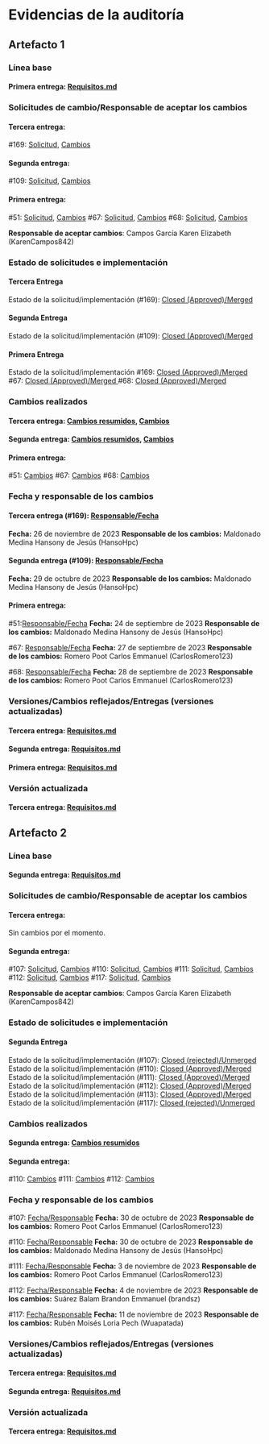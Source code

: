 # Evidencias de la auditoría

## Artefacto 1
### Línea base
#### Primera entrega: <a href="https://github.com/KarenCampos842/Equipo-4/blob/Primera-Entrega/Requisitos.md#requisitos">Requisitos.md</a>

### Solicitudes de cambio/Responsable de aceptar los cambios
#### Tercera entrega: 
#169: <a href="https://github.com/KarenCampos842/Equipo-4/pull/169/commits/957be21faeea1e3e083f5b1fd6def4cd333b1170">Solicitud</a>, <a href="https://github.com/KarenCampos842/Equipo-4/pull/169">Cambios</a>
#### Segunda entrega: 
#109: <a href="https://github.com/KarenCampos842/Equipo-4/pull/109">Solicitud</a>, <a href="https://github.com/KarenCampos842/Equipo-4/pull/109/commits/f6f97f6d3f32b32d596afac806acc9c8249815">Cambios</a>
#### Primera entrega: 
#51: <a href="https://github.com/KarenCampos842/Equipo-4/pull/51">Solicitud</a>, <a href="https://github.com/KarenCampos842/Equipo-4/pull/51/commits/698980869e324447c4efa221b6950a780baffe90">Cambios</a>
#67: <a href="https://github.com/KarenCampos842/Equipo-4/pull/67">Solicitud</a>, <a href="https://github.com/KarenCampos842/Equipo-4/pull/67/files">Cambios</a>
#68: <a href="https://github.com/KarenCampos842/Equipo-4/pull/68">Solicitud</a>, <a href="https://github.com/KarenCampos842/Equipo-4/pull/68/files">Cambios</a>

**Responsable de aceptar cambios**: Campos García Karen Elizabeth (KarenCampos842)

### Estado de solicitudes e implementación
#### Tercera Entrega
Estado de la solicitud/implementación (#169): <a href="https://github.com/KarenCampos842/Equipo-4/pulls?q=169">Closed (Approved)/Merged </a>
#### Segunda Entrega
Estado de la solicitud/implementación (#109): <a href="https://github.com/KarenCampos842/Equipo-4/pulls?q=109">Closed (Approved)/Merged </a>
#### Primera Entrega
Estado de la solicitud/implementación
#169:  <a href="https://github.com/KarenCampos842/Equipo-4/pulls?q=51">Closed (Approved)/Merged </a>
#67: <a href="https://github.com/KarenCampos842/Equipo-4/pulls?q=67">Closed (Approved)/Merged </a>
#68: <a href="https://github.com/KarenCampos842/Equipo-4/pulls?q=68">Closed (Approved)/Merged </a>

### Cambios realizados

#### Tercera entrega: <a href="https://github.com/KarenCampos842/Equipo-4/blob/Tercera-Entrega/Producto.md#evoluci%C3%B3n-del-producto">Cambios resumidos</a>, <a href="https://github.com/KarenCampos842/Equipo-4/pull/169">Cambios</a>
#### Segunda entrega: <a href="https://github.com/KarenCampos842/Equipo-4/blob/Segunda-Entrega/Producto.md#evoluci%C3%B3n-del-producto">Cambios resumidos</a>, <a href="https://github.com/KarenCampos842/Equipo-4/pull/109/commits/f6f97f6d3f32b32d596afac806acc9c8249815">Cambios</a>
#### Primera entrega: 
#51: <a href="https://github.com/KarenCampos842/Equipo-4/pull/51/commits/698980869e324447c4efa221b6950a780baffe90">Cambios</a>
#67: <a href="https://github.com/KarenCampos842/Equipo-4/pull/67/files">Cambios</a>
#68:  <a href="https://github.com/KarenCampos842/Equipo-4/pull/68/files">Cambios</a>

### Fecha y responsable de los cambios

#### Tercera entrega (#169): <a href="https://github.com/KarenCampos842/Equipo-4/pull/169/commits/957be21faeea1e3e083f5b1fd6def4cd333b1170">Responsable/Fecha</a> 
**Fecha:** 26 de noviembre de 2023
**Responsable de los cambios:** Maldonado Medina Hansony de Jesús (HansoHpc)
#### Segunda entrega  (#109): <a href="https://github.com/KarenCampos842/Equipo-4/pull/109">Responsable/Fecha</a>
**Fecha:** 29 de octubre de 2023
**Responsable de los cambios:** Maldonado Medina Hansony de Jesús (HansoHpc)
#### Primera entrega:
#51:<a href="https://github.com/KarenCampos842/Equipo-4/pull/51">Responsable/Fecha</a>
**Fecha:** 24 de septiembre de 2023
**Responsable de los cambios:** Maldonado Medina Hansony de Jesús (HansoHpc)

#67: <a href="https://github.com/KarenCampos842/Equipo-4/pull/67">Responsable/Fecha</a>
**Fecha:** 27 de septiembre de 2023
**Responsable de los cambios:** Romero Poot Carlos Emmanuel (CarlosRomero123)

#68:  <a href="https://github.com/KarenCampos842/Equipo-4/pull/68">Responsable/Fecha</a>
**Fecha:** 28 de septiembre de 2023
**Responsable de los cambios:** Romero Poot Carlos Emmanuel (CarlosRomero123)

### Versiones/Cambios reflejados/Entregas (versiones actualizadas)

#### Tercera entrega: <a href="https://github.com/KarenCampos842/Equipo-4/blob/Tercera-Entrega/Requisitos.md#requisitos">Requisitos.md</a>

#### Segunda entrega: <a href="https://github.com/KarenCampos842/Equipo-4/blob/Segunda-Entrega/Requisitos.md#requisitos">Requisitos.md</a>

#### Primera entrega: <a href="https://github.com/KarenCampos842/Equipo-4/blob/Primera-Entrega/Requisitos.md#requisitos">Requisitos.md</a>

### Versión actualizada

#### Tercera entrega: <a href="https://github.com/KarenCampos842/Equipo-4/blob/Tercera-Entrega/Requisitos.md#requisitos">Requisitos.md</a>

## Artefacto 2
### Línea base
#### Segunda entrega: <a href="https://github.com/KarenCampos842/Equipo-4/blob/Segunda-Entrega/Requisitos.md#casos-de-uso">Requisitos.md</a>

### Solicitudes de cambio/Responsable de aceptar los cambios

#### Tercera entrega:
 Sin cambios por el momento.

#### Segunda entrega: 
#107: <a href="https://github.com/KarenCampos842/Equipo-4/pull/107">Solicitud</a>, <a href="https://github.com/KarenCampos842/Equipo-4/pull/107/files">Cambios</a>
#110: <a href="https://github.com/KarenCampos842/Equipo-4/pull/110">Solicitud</a>, <a href="https://github.com/KarenCampos842/Equipo-4/pull/110/files">Cambios</a>
#111: <a href="https://github.com/KarenCampos842/Equipo-4/pull/111">Solicitud</a>, <a href="https://github.com/KarenCampos842/Equipo-4/pull/111/files">Cambios</a>
#112: <a href="https://github.com/KarenCampos842/Equipo-4/pull/112">Solicitud</a>, <a href="https://github.com/KarenCampos842/Equipo-4/pull/112/files#diff-e725d7fe988491f4ec0ffdb8c1">Cambios</a>
#117: <a href="https://github.com/KarenCampos842/Equipo-4/pull/117">Solicitud</a>, <a href="https://github.com/KarenCampos842/Equipo-4/pull/117/files#diff-e725d7fe988491f4ec0ffdb8c15ca36a461bb362d9fcc2421b92902e7d813bc5">Cambios</a>

**Responsable de aceptar cambios**: Campos García Karen Elizabeth (KarenCampos842)

### Estado de solicitudes e implementación
#### Segunda Entrega
Estado de la solicitud/implementación (#107): <a href="https://github.com/KarenCampos842/Equipo-4/pulls?q=107">Closed (rejected)/Unmerged</a>
Estado de la solicitud/implementación (#110): <a href="https://github.com/KarenCampos842/Equipo-4/pulls?q=110">Closed (Approved)/Merged</a>
Estado de la solicitud/implementación (#111): <a href="https://github.com/KarenCampos842/Equipo-4/pulls?q=111">Closed (Approved)/Merged</a>
Estado de la solicitud/implementación (#112): <a href="https://github.com/KarenCampos842/Equipo-4/pulls?q=112">Closed (Approved)/Merged</a>
Estado de la solicitud/implementación (#113): <a href="https://github.com/KarenCampos842/Equipo-4/pulls?q=113">Closed (Approved)/Merged</a>
Estado de la solicitud/implementación (#117): <a href="https://github.com/KarenCampos842/Equipo-4/pulls?q=117+">Closed (rejected)/Unmerged</a>

### Cambios realizados

#### Segunda entrega: <a href="https://github.com/KarenCampos842/Equipo-4/blob/Segunda-Entrega/Producto.md#evoluci%C3%B3n-del-producto">Cambios resumidos</a> 
#### Segunda entrega: 

#110: <a href="https://github.com/KarenCampos842/Equipo-4/pull/110/files">Cambios</a>
#111:  <a href="https://github.com/KarenCampos842/Equipo-4/pull/111/files">Cambios</a>
#112: <a href="https://github.com/KarenCampos842/Equipo-4/pull/112/files#diff-e725d7fe988491f4ec0ffdb8c1">Cambios</a>

### Fecha y responsable de los cambios

#107: <a href="https://github.com/KarenCampos842/Equipo-4/pull/107">Fecha/Responsable</a>
**Fecha:** 30 de octubre de 2023
**Responsable de los cambios:** Romero Poot Carlos Emmanuel (CarlosRomero123)

#110: <a href="https://github.com/KarenCampos842/Equipo-4/pull/110">Fecha/Responsable</a>
**Fecha:** 30 de octubre de 2023
**Responsable de los cambios:** Maldonado Medina Hansony de Jesús (HansoHpc)

#111: <a href="https://github.com/KarenCampos842/Equipo-4/pull/111">Fecha/Responsable</a>
**Fecha:** 3 de noviembre de 2023
**Responsable de los cambios:** Romero Poot Carlos Emmanuel (CarlosRomero123)

#112: <a href="https://github.com/KarenCampos842/Equipo-4/pull/112">Fecha/Responsable</a>
**Fecha:** 4 de noviembre de 2023
**Responsable de los cambios:** Suárez Balam Brandon Emmanuel (brandsz)

#117: <a href="https://github.com/KarenCampos842/Equipo-4/pull/117">Fecha/Responsable</a>
**Fecha:** 11 de noviembre de 2023
**Responsable de los cambios:** Rubén Moisés Loria Pech (Wuapatada)

### Versiones/Cambios reflejados/Entregas (versiones actualizadas)

#### Tercera entrega: <a href="https://github.com/KarenCampos842/Equipo-4/blob/Tercera-Entrega/Requisitos.md#casos-de-uso">Requisitos.md</a>

#### Segunda entrega: <a href="https://github.com/KarenCampos842/Equipo-4/blob/Segunda-Entrega/Requisitos.md#casos-de-uso">Requisitos.md</a>

### Versión actualizada

#### Tercera entrega: <a href="https://github.com/KarenCampos842/Equipo-4/blob/Tercera-Entrega/Requisitos.md#casos-de-uso">Requisitos.md</a>
<!--stackedit_data:
eyJoaXN0b3J5IjpbMTM0NzI5MDEyXX0=
-->
